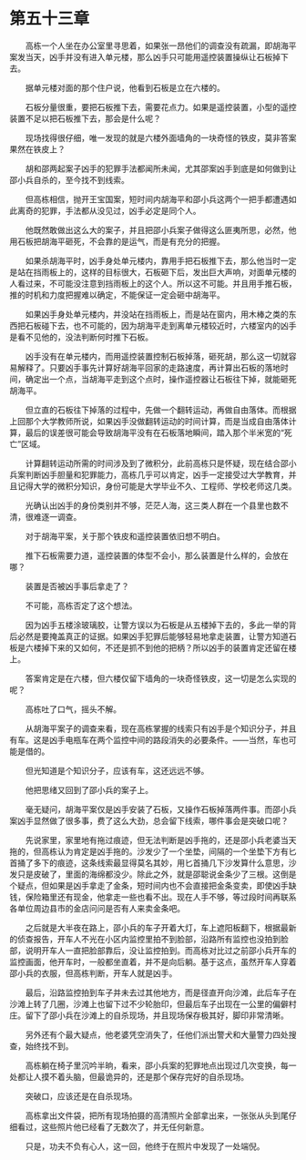 #	第五十三章

　　高栋一个人坐在办公室里寻思着，如果张一昂他们的调查没有疏漏，即胡海平案发当天，凶手并没有进入单元楼，那么凶手只可能用遥控装置操纵让石板掉下去。

　　据单元楼对面的那个住户说，他看到石板是立在六楼的。

　　石板分量很重，要把石板推下去，需要花点力。如果是遥控装置，小型的遥控装置不足以把石板推下去，那会是什么呢？

　　现场找得很仔细，唯一发现的就是六楼外面墙角的一块奇怪的铁皮，莫非答案果然在铁皮上？

　　胡和邵两起案子凶手的犯罪手法都闻所未闻，尤其邵案凶手到底是如何做到让邵小兵自杀的，至今找不到线索。

　　但高栋相信，抛开王宝国案，短时间内胡海平和邵小兵这两个一把手都遭遇如此离奇的犯罪，手法都从没见过，凶手必定是同个人。

　　他既然敢做出这么大的案子，并且把邵小兵案子做得这么匪夷所思，必然，他用石板把胡海平砸死，不会靠的是运气，而是有充分的把握。

　　如果杀胡海平时，凶手身处单元楼内，靠用手把石板推下去，那么他当时一定是站在挡雨板上的，这样的目标很大，石板砸下后，发出巨大声响，对面单元楼的人看过来，不可能没注意到挡雨板上的这个人。所以这不可能。并且用手推石板，推的时机和力度把握难以确定，不能保证一定会砸中胡海平。

　　如果凶手身处单元楼内，并没站在挡雨板上，而是站在窗内，用木棒之类的东西把石板碰下去，也不可能的，因为胡海平走到离单元楼较近时，六楼室内的凶手是看不见他的，没法判断何时推下石板。

　　凶手没有在单元楼内，而用遥控装置控制石板掉落，砸死胡，那么这一切就容易解释了。只要凶手事先计算好胡海平回家的走路速度，再计算出石板的落地时间，确定出一个点，当胡海平走到这个点时，操作遥控器让石板往下掉，就能砸死胡海平。

　　但立直的石板往下掉落的过程中，先做一个翻转运动，再做自由落体。而根据上回那个大学教师所说，如果凶手没做翻转运动的时间计算，而是当成自由落体计算，最后的误差很可能会导致胡海平没有在石板落地瞬间，踏入那个半米宽的“死亡”区域。

　　计算翻转运动所需的时间涉及到了微积分，此前高栋只是怀疑，现在结合邵小兵案判断凶手胆量和犯罪能力，高栋几乎可以肯定，凶手一定接受过大学教育，并且记得大学的微积分知识，身份可能是大学毕业不久、工程师、学校老师这几类。

　　光确认出凶手的身份类别并不够，茫茫人海，这三类人群在一个县里也数不清，很难逐一调查。

　　对于胡海平案，关于那个铁皮和遥控装置依旧想不明白。

　　推下石板需要力道，遥控装置的体型不会小，那么装置是什么样的，会放在哪？

　　装置是否被凶手事后拿走了？

　　不可能，高栋否定了这个想法。

　　因为凶手五楼涂玻璃胶，让警方误以为石板是从五楼掉下去的，多此一举的背后必然是要掩盖真正的证据。如果凶手犯罪后能够轻易地拿走装置，让警方知道石板是六楼掉下来的又如何，不还是抓不到他的把柄？所以凶手的装置肯定还留在楼上。

　　答案肯定是在六楼，但六楼仅留下墙角的一块奇怪铁皮，这一切是怎么实现的呢？

　　高栋吐了口气，摇头不解。

　　从胡海平案子的调查来看，现在高栋掌握的线索只有凶手是个知识分子，并且有车。这是凶手电瓶车在两个监控中间的路段消失的必要条件。——当然，车也可能是借的。

　　但光知道是个知识分子，应该有车，这还远远不够。

　　他把思绪又回到了邵小兵的案子上。

　　毫无疑问，胡海平案仅是凶手安装了石板，又操作石板掉落两件事。而邵小兵案凶手显然做了很多事，费了这么大劲，总会留下线索，哪件事会是突破口呢？

　　先说家里，家里地有拖过痕迹，但无法判断是凶手拖的，还是邵小兵老婆当天拖的，但高栋认为肯定是凶手拖的。沙发少了一个坐垫，间隔的一个坐垫下方有匕首捅了多下的痕迹，这条线索最显得莫名其妙，用匕首捅几下沙发算什么意思，沙发只是皮破了，里面的海绵都没少。除此之外，就是邵聪说金条少了三根。这倒是个疑点，但如果是凶手拿走了金条，短时间内也不会直接把金条变卖，即使凶手缺钱，保险箱里还有现金，他拿走一些也看不出。现在人手不够，等过段时间再联系各单位周边县市的金店问问是否有人来卖金条吧。

　　之后就是大半夜在路上，邵小兵的车子开着大灯，车上遮阳板翻下，根据最新的侦查报告，开车人不光在小区内监控里拍不到脸部，沿路所有监控也没拍到脸部，说明开车人一直把脸部靠后，没让监控拍到。而高栋对比过之前邵小兵开车的监控画面，他开车时，一般都坐直着，并不是向后躺。基于这点，虽然开车人穿着邵小兵的衣服，但高栋判断，开车人就是凶手。

　　最后，沿路监控拍到车子并未去过其他地方，而是径直开向沙滩，此后车子在沙滩上转了几圈，沙滩上也留下过不少轮胎印，但最后车子出现在一公里的偏僻村庄。留下了邵小兵在沙滩上的自杀现场，并且现场保存极其好，脚印非常清晰。

　　另外还有个最大疑点，他老婆凭空消失了，任他们派出警犬和大量警力四处搜查，始终找不到。

　　高栋躺在椅子里沉吟半晌，看来，邵小兵案的犯罪地点出现过几次变换，每一处都让人摸不着头脑，但最诡异的，还是那个保存完好的自杀现场。

　　突破口，应该还是在自杀现场。

　　高栋拿出文件袋，把所有现场拍摄的高清照片全部拿出来，一张张从头到尾仔细看过，这些照片他已经看了无数次了，并无任何新意。

　　只是，功夫不负有心人，这一回，他终于在照片中发现了一处端倪。
